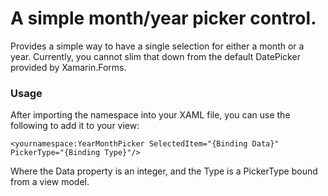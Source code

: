 # A simple month/year picker control.

Provides a simple way to have a single selection for either a month or a year. Currently, you cannot slim that down from the default DatePicker provided by Xamarin.Forms.

### Usage

After importing the namespace into your XAML file, you can use the following to add it to your view:

```
<yournamespace:YearMonthPicker SelectedItem="{Binding Data}" PickerType="{Binding Type}"/>
```
Where the Data property is an integer, and the Type is a PickerType bound from a view model.
